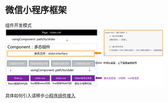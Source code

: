 # 微信小程序框架

组件开发模式
<img src="../../assets/cml_component.png"/>

具体如何引入请移步[小程序组件接入](./component.html)
